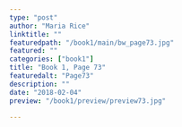 ```yaml
---
type: "post"
author: "Maria Rice"
linktitle: ""
featuredpath: "/book1/main/bw_page73.jpg"
featured: ""
categories: ["book1"]
title: "Book 1, Page 73"
featuredalt: "Page73"
description: ""
date: "2018-02-04"
preview: "/book1/preview/preview73.jpg"

---
```

